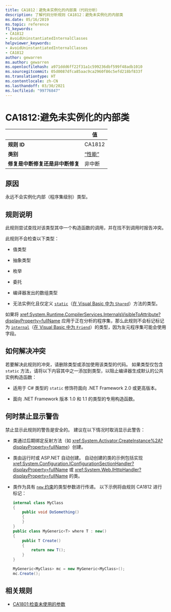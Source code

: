 ```yaml
---
title: CA1812：避免未实例化的内部类（代码分析）
description: 了解代码分析规则 CA1812：避免未实例化的内部类
ms.date: 05/16/2019
ms.topic: reference
f1_keywords:
- CA1812
- AvoidUninstantiatedInternalClasses
helpviewer_keywords:
- AvoidUninstantiatedInternalClasses
- CA1812
author: gewarren
ms.author: gewarren
ms.openlocfilehash: a971ddd6ff22f31a1c599236dbf599f48adb1010
ms.sourcegitcommit: 05d0087dfca85aac9ca2960f86c5efd218bf833f
ms.translationtype: HT
ms.contentlocale: zh-CN
ms.lasthandoff: 03/30/2021
ms.locfileid: "99776847"
---
```

# <a name="ca1812-avoid-uninstantiated-internal-classes"></a>CA1812:避免未实例化的内部类

| | 值 |
|-|-|
| **规则 ID** |CA1812|
| **类别** |[“性能”](performance-warnings.md)|
| **修复是中断修复还是非中断修复** |非中断|

## <a name="cause"></a>原因

永远不会实例化内部（程序集级别）类型。

## <a name="rule-description"></a>规则说明

此规则尝试查找对该类型其中一个构造函数的调用，并在找不到调用时报告冲突。

此规则不会检查以下类型：

- 值类型

- 抽象类型

- 枚举

- 委托

- 编译器发出的数组类型

- 无法实例化且仅定义 [`static`](../../../csharp/language-reference/keywords/static.md)（[在 Visual Basic 中为 `Shared`](../../../visual-basic/language-reference/modifiers/shared.md)）方法的类型。

如果将 <xref:System.Runtime.CompilerServices.InternalsVisibleToAttribute?displayProperty=fullName> 应用于正在分析的程序集，那么此规则不会标记标记为 [`internal`](../../../csharp/language-reference/keywords/internal.md)（[在 Visual Basic 中为 `Friend`](../../../visual-basic/language-reference/modifiers/friend.md)）的类型，因为友元程序集可能会使用字段。

## <a name="how-to-fix-violations"></a>如何解决冲突

若要解决此规则的冲突，请删除类型或添加使用该类型的代码。 如果类型仅包含 `static` 方法，请将以下内容其中之一添加到类型，以阻止编译器生成默认的公共实例构造函数：

- 适用于 C# 类型的 `static` 修饰符面向 .NET Framework 2.0 或更高版本。

- 面向 .NET Framework 版本 1.0 和 1.1 的类型的专用构造函数。

## <a name="when-to-suppress-warnings"></a>何时禁止显示警告

禁止显示此规则的警告是安全的。 建议在以下情况时取消显示此警告：

- 类通过后期绑定反射方法（如 <xref:System.Activator.CreateInstance%2A?displayProperty=fullName>）创建。

- 类由运行时或 ASP.NET 自动创建。 自动创建的类的示例包括实现 <xref:System.Configuration.IConfigurationSectionHandler?displayProperty=fullName> 或 <xref:System.Web.IHttpHandler?displayProperty=fullName> 的类。

- 类作为具有 [`new` 约束](../../../csharp/language-reference/keywords/new-constraint.md)的类型参数进行传递。 以下示例将由规则 CA1812 进行标记：

    ```csharp
    internal class MyClass
    {
        public void DoSomething()
        {
        }
    }
    public class MyGeneric<T> where T : new()
    {
        public T Create()
        {
            return new T();
        }
    }

    MyGeneric<MyClass> mc = new MyGeneric<MyClass>();
    mc.Create();
    ```

## <a name="related-rules"></a>相关规则

- [CA1801:检查未使用的参数](ca1801.md)
